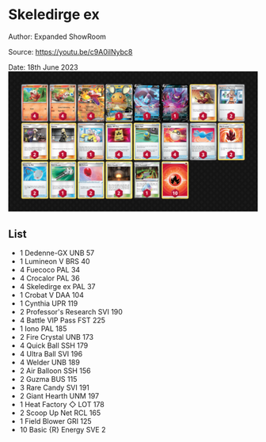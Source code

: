 # Skeledirge ex

Author: Expanded ShowRoom

Source: <https://youtu.be/c9A0ilNybc8>

Date: 18th June 2023
![decklist](../../images/PAL/Skeledirge%20ex/2-%20Skeledirge%20ex.png)

## List

* 1 Dedenne-GX UNB 57
* 1 Lumineon V BRS 40
* 4 Fuecoco PAL 34
* 4 Crocalor PAL 36
* 4 Skeledirge ex PAL 37
* 1 Crobat V DAA 104
* 1 Cynthia UPR 119
* 2 Professor's Research SVI 190
* 4 Battle VIP Pass FST 225
* 1 Iono PAL 185
* 2 Fire Crystal UNB 173
* 4 Quick Ball SSH 179
* 4 Ultra Ball SVI 196
* 4 Welder UNB 189
* 2 Air Balloon SSH 156
* 2 Guzma BUS 115
* 3 Rare Candy SVI 191
* 2 Giant Hearth UNM 197
* 1 Heat Factory ◇ LOT 178
* 2 Scoop Up Net RCL 165
* 1 Field Blower GRI 125
* 10 Basic {R} Energy SVE 2
